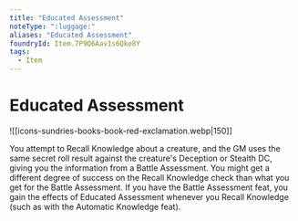 ```yaml
---
title: "Educated Assessment"
noteType: ":luggage:"
aliases: "Educated Assessment"
foundryId: Item.7P9Q6Aav1s6Qke8Y
tags:
  - Item
---
```


# Educated Assessment
![[icons-sundries-books-book-red-exclamation.webp|150]]

You attempt to Recall Knowledge about a creature, and the GM uses the same secret roll result against the creature's Deception or Stealth DC, giving you the information from a Battle Assessment. You might get a different degree of success on the Recall Knowledge check than what you get for the Battle Assessment. If you have the Battle Assessment feat, you gain the effects of Educated Assessment whenever you Recall Knowledge (such as with the Automatic Knowledge feat).
